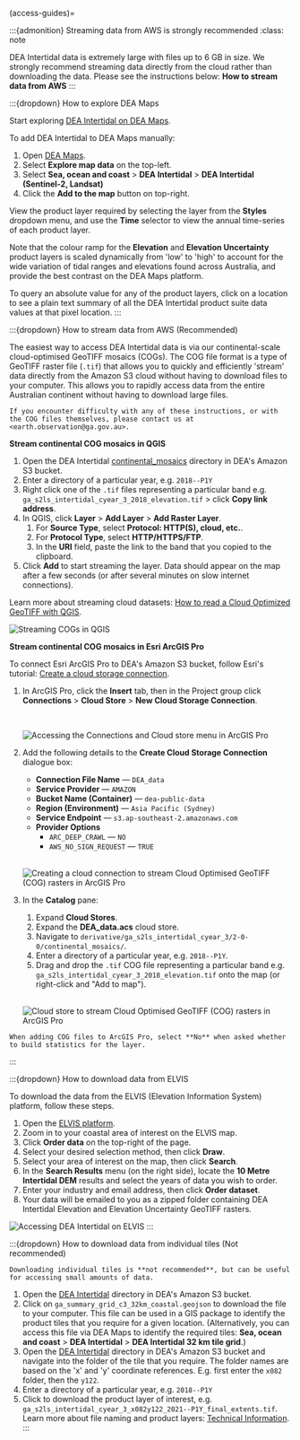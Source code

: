 (access-guides)=

:::{admonition} Streaming data from AWS is strongly recommended
:class: note

DEA Intertidal data is extremely large with files up to 6 GB in size. We strongly recommend streaming data directly from the cloud rather than downloading the data. Please see the instructions below: **How to stream data from AWS**
:::

:::{dropdown} How to explore DEA Maps

Start exploring [DEA Intertidal on DEA Maps](https://maps.dea.ga.gov.au/story/DEAIntertidal).

To add DEA Intertidal to DEA Maps manually:

1. Open [DEA Maps](https://maps.dea.ga.gov.au/).
1. Select **Explore map data** on the top-left.
1. Select **Sea, ocean and coast** &gt; **DEA Intertidal** &gt; **DEA Intertidal (Sentinel-2, Landsat)**
1. Click the **Add to the map** button on top-right.

View the product layer required by selecting the layer from the **Styles** dropdown menu, and use the **Time** selector to view the annual time-series of each product layer.

Note that the colour ramp for the **Elevation** and **Elevation Uncertainty** product layers is scaled dynamically from 'low' to 'high' to account for the wide variation of tidal ranges and elevations found across Australia, and provide the best contrast on the DEA Maps platform. 

To query an absolute value for any of the product layers, click on a location to see a plain text summary of all the DEA Intertidal product suite data values at that pixel location.
:::

:::{dropdown} How to stream data from AWS (Recommended)

The easiest way to access DEA Intertidal data is via our continental-scale cloud-optimised GeoTIFF mosaics (COGs).
The COG file format is a type of GeoTIFF raster file (`.tif`) that allows you to quickly and efficiently 'stream' data directly from the Amazon S3 cloud without having to download files to your computer.
This allows you to rapidly access data from the entire Australian continent without having to download large files.

```{tip}
If you encounter difficulty with any of these instructions, or with the COG files themselves, please contact us at <earth.observation@ga.gov.au>.
```

**Stream continental COG mosaics in QGIS**
    
1. Open the DEA Intertidal [continental_mosaics](https://data.dea.ga.gov.au/?prefix=derivative/ga_s2ls_intertidal_cyear_3/2-0-0/continental_mosaics/) directory in DEA's Amazon S3 bucket.
1. Enter a directory of a particular year, e.g. `2018--P1Y`
1. Right click one of the `.tif` files representing a particular band e.g. `ga_s2ls_intertidal_cyear_3_2018_elevation.tif` &gt; click **Copy link address**.
1. In QGIS, click **Layer** &gt; **Add Layer** &gt; **Add Raster Layer**.
    1. For **Source Type**, select **Protocol: HTTP(S), cloud, etc.**.
    1. For **Protocol Type**, select **HTTP/HTTPS/FTP**.
    1. In the **URI** field, paste the link to the band that you copied to the clipboard.
1. Click **Add** to start streaming the layer. Data should appear on the map after a few seconds (or after several minutes on slow internet connections).

Learn more about streaming cloud datasets: [How to read a Cloud Optimized GeoTIFF with QGIS](https://cogeo.org/qgis-tutorial.html).

![Streaming COGs in QGIS](/_files/dea-tidal-composites/cogs_qgis_streaming.jpg)

**Stream continental COG mosaics in Esri ArcGIS Pro**

To connect Esri ArcGIS Pro to DEA's Amazon S3 bucket, follow Esri's tutorial: [Create a cloud storage connection](https://pro.arcgis.com/en/pro-app/latest/help/projects/connect-to-cloud-stores.htm#ESRI_SECTION1_82576579B8CC43E6AE261E39FACFA947).

1. In ArcGIS Pro, click the **Insert** tab, then in the Project group click **Connections** &gt; **Cloud Store** &gt; **New Cloud Storage Connection**.

    <br>

    ![Accessing the Connections and Cloud store menu in ArcGIS Pro](/_files/dea-tidal-composites/cog_arcgispro_connections.jpg)

1. Add the following details to the **Create Cloud Storage Connection** dialogue box:

    * **Connection File Name** &mdash; `DEA_data`
    * **Service Provider** &mdash; `AMAZON`
    * **Bucket Name (Container)** &mdash; `dea-public-data`
    * **Region (Environment)** &mdash; `Asia Pacific (Sydney)`
    * **Service Endpoint** &mdash; `s3.ap-southeast-2.amazonaws.com`
    * **Provider Options**
        * `ARC_DEEP_CRAWL` &mdash; `NO`
        * `AWS_NO_SIGN_REQUEST` &mdash; `TRUE`
    
    <br>

    ![Creating a cloud connection to stream Cloud Optimised GeoTIFF (COG) rasters in ArcGIS Pro](/_files/dea-tidal-composites/cog_arcgispro_cloud_connection.jpg)

1. In the **Catalog** pane:

    1. Expand **Cloud Stores**.
    1. Expand the **DEA_data.acs** cloud store.
    1. Navigate to `derivative/ga_s2ls_intertidal_cyear_3/2-0-0/continental_mosaics/`.
    1. Enter a directory of a particular year, e.g. `2018--P1Y`.
    1. Drag and drop the `.tif` COG file representing a particular band e.g. `ga_s2ls_intertidal_cyear_3_2018_elevation.tif` onto the map (or right-click and "Add to map").
    
    <br>

    ![Cloud store to stream Cloud Optimised GeoTIFF (COG) rasters in ArcGIS Pro](/_files/dea-tidal-composites/cog_arcgispro_cloud_store.jpg)

```{important}
When adding COG files to ArcGIS Pro, select **No** when asked whether to build statistics for the layer.
```

:::

:::{dropdown} How to download data from ELVIS

To download the data from the ELVIS (Elevation Information System) platform, follow these steps.

1. Open the [ELVIS platform](https://elevation.fsdf.org.au/).
1. Zoom in to your coastal area of interest on the ELVIS map.
1. Click **Order data** on the top-right of the page.
1. Select your desired selection method, then click **Draw**.
1. Select your area of interest on the map, then click **Search**.
1. In the **Search Results** menu (on the right side), locate the **10 Metre Intertidal DEM** results and select the years of data you wish to order.
1. Enter your industry and email address, then click **Order dataset**.
1. Your data will be emailed to you as a zipped folder containing DEA Intertidal Elevation and Elevation Uncertainty GeoTIFF rasters.

![Accessing DEA Intertidal on ELVIS](/_files/dea-intertidal/DEAIntertidal_ELVIS_access.jpg)
:::

:::{dropdown} How to download data from individual tiles (Not recommended)

```{warning}
Downloading individual tiles is **not recommended**, but can be useful for accessing small amounts of data.
```

1. Open the [DEA Intertidal](https://data.dea.ga.gov.au/?prefix=derivative/ga_s2ls_intertidal_cyear_3/) directory in DEA's Amazon S3 bucket.
1. Click on `ga_summary_grid_c3_32km_coastal.geojson` to download the file to your computer. This file can be used in a GIS package to identify the product tiles that you require for a given location. (Alternatively, you can access this file via DEA Maps to identify the required tiles: **Sea, ocean and coast** &gt; **DEA Intertidal** &gt; **DEA Intertidal 32 km tile grid**.)
1. Open the [DEA Intertidal](https://data.dea.ga.gov.au/?prefix=derivative/ga_s2ls_intertidal_cyear_3/2-0-0/) directory in DEA's Amazon S3 bucket and navigate into the folder of the tile that you require. The folder names are based on the 'x' and 'y' coordinate references. E.g. first enter the `x082` folder, then the `y122`.
1. Enter a directory of a particular year, e.g. `2018--P1Y`
1. Click to download the product layer of interest, e.g. `ga_s2ls_intertidal_cyear_3_x082y122_2021--P1Y_final_extents.tif`. Learn more about file naming and product layers: [Technical Information](./?tab=description#product-layers).
:::


